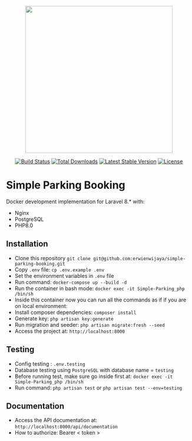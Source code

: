 <p align="center"><a href="https://laravel.com" target="_blank"><img src="https://raw.githubusercontent.com/laravel/art/master/logo-lockup/5%20SVG/2%20CMYK/1%20Full%20Color/laravel-logolockup-cmyk-red.svg" width="400"></a></p>

<p align="center">
<a href="https://travis-ci.org/laravel/framework"><img src="https://travis-ci.org/laravel/framework.svg" alt="Build Status"></a>
<a href="https://packagist.org/packages/laravel/framework"><img src="https://img.shields.io/packagist/dt/laravel/framework" alt="Total Downloads"></a>
<a href="https://packagist.org/packages/laravel/framework"><img src="https://img.shields.io/packagist/v/laravel/framework" alt="Latest Stable Version"></a>
<a href="https://packagist.org/packages/laravel/framework"><img src="https://img.shields.io/packagist/l/laravel/framework" alt="License"></a>
</p>

# Simple Parking Booking

Docker development implementation for Laravel 8.\* with:

- Nginx
- PostgreSQL
- PHP8.0

## Installation

- Clone this repository `git clone git@github.com:erwienwijaya/simple-parking-booking.git`
- Copy `.env` file: `cp .env.example .env`
- Set the environment variables in `.env` file
- Run command: `docker-compose up --build -d`
- Run the container in bash mode: `docker exec -it Simple-Parking_php /bin/sh`
- Inside this container now you can run all the commands as if if you are on local environment:
- Install composer dependencies: `composer install`
- Generate key: `php artisan key:generate`
- Run migration and seeder: `php artisan migrate:fresh --seed`
- Access the project at: `http://localhost:8000`

## Testing
- Config testing : `.env.testing`
- Database testing using `PostgreSQL` with database name = `testing`
- Before running test, make sure go inside first at: `docker exec -it Simple-Parking_php /bin/sh`
- Run command: `php artisan test` or `php artisan test --env=testing`

## Documentation
- Access the API documentation at: `http://localhost:8000/api/documentation`
- How to authorize: Bearer < token >
